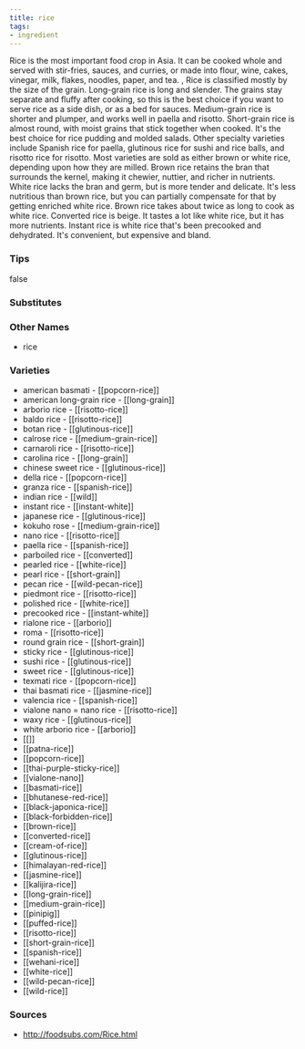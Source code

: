 ```yaml
---
title: rice
tags:
- ingredient
---
```

Rice is the most important food crop in Asia. It can be cooked whole and served with stir-fries, sauces, and curries, or made into flour, wine, cakes, vinegar, milk, flakes, noodles, paper, and tea. , Rice is classified mostly by the size of the grain. Long-grain rice is long and slender. The grains stay separate and fluffy after cooking, so this is the best choice if you want to serve rice as a side dish, or as a bed for sauces. Medium-grain rice is shorter and plumper, and works well in paella and risotto. Short-grain rice is almost round, with moist grains that stick together when cooked. It's the best choice for rice pudding and molded salads. Other specialty varieties include Spanish rice for paella, glutinous rice for sushi and rice balls, and risotto rice for risotto. Most varieties are sold as either brown or white rice, depending upon how they are milled. Brown rice retains the bran that surrounds the kernel, making it chewier, nuttier, and richer in nutrients. White rice lacks the bran and germ, but is more tender and delicate. It's less nutritious than brown rice, but you can partially compensate for that by getting enriched white rice. Brown rice takes about twice as long to cook as white rice. Converted rice is beige. It tastes a lot like white rice, but it has more nutrients. Instant rice is white rice that's been precooked and dehydrated. It's convenient, but expensive and bland.

### Tips
false

### Substitutes


### Other Names

* rice

### Varieties

* american basmati - [[popcorn-rice]]
* american long-grain rice - [[long-grain]]
* arborio rice - [[risotto-rice]]
* baldo rice - [[risotto-rice]]
* botan rice - [[glutinous-rice]]
* calrose rice - [[medium-grain-rice]]
* carnaroli rice - [[risotto-rice]]
* carolina rice - [[long-grain]]
* chinese sweet rice - [[glutinous-rice]]
* della rice - [[popcorn-rice]]
* granza rice - [[spanish-rice]]
* indian rice - [[wild]]
* instant rice - [[instant-white]]
* japanese rice - [[glutinous-rice]]
* kokuho rose - [[medium-grain-rice]]
* nano rice - [[risotto-rice]]
* paella rice - [[spanish-rice]]
* parboiled rice - [[converted]]
* pearled rice - [[white-rice]]
* pearl rice - [[short-grain]]
* pecan rice - [[wild-pecan-rice]]
* piedmont rice - [[risotto-rice]]
* polished rice - [[white-rice]]
* precooked rice - [[instant-white]]
* rialone rice - [[arborio]]
* roma - [[risotto-rice]]
* round grain rice - [[short-grain]]
* sticky rice - [[glutinous-rice]]
* sushi rice - [[glutinous-rice]]
* sweet rice - [[glutinous-rice]]
* texmati rice - [[popcorn-rice]]
* thai basmati rice - [[jasmine-rice]]
* valencia rice - [[spanish-rice]]
* vialone nano = nano rice - [[risotto-rice]]
* waxy rice - [[glutinous-rice]]
* white arborio rice - [[arborio]]
* [[]]
* [[patna-rice]]
* [[popcorn-rice]]
* [[thai-purple-sticky-rice]]
* [[vialone-nano]]
* [[basmati-rice]]
* [[bhutanese-red-rice]]
* [[black-japonica-rice]]
* [[black-forbidden-rice]]
* [[brown-rice]]
* [[converted-rice]]
* [[cream-of-rice]]
* [[glutinous-rice]]
* [[himalayan-red-rice]]
* [[jasmine-rice]]
* [[kalijira-rice]]
* [[long-grain-rice]]
* [[medium-grain-rice]]
* [[pinipig]]
* [[puffed-rice]]
* [[risotto-rice]]
* [[short-grain-rice]]
* [[spanish-rice]]
* [[wehani-rice]]
* [[white-rice]]
* [[wild-pecan-rice]]
* [[wild-rice]]

### Sources
* http://foodsubs.com/Rice.html

